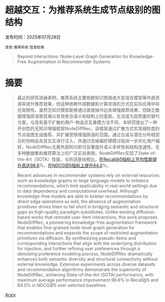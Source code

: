 # 超越交互：为推荐系统生成节点级别的图结构

发布时间：2025年07月28日

`其他` `推荐系统` `信息检索`

> Beyond Interactions: Node-Level Graph Generation for Knowledge-Free Augmentation in Recommender Systems

# 摘要

> 最近的研究进展表明，推荐系统主要依赖知识图谱或大型语言模型等外部资源来提升推荐效果，但这种依赖外部数据和计算资源的方式在实际应用中存在局限性。虽然无知识模型能够通过直接操作边来增强推荐效果，但缺乏数据增强原语使其难以有效弥合语义和结构上的差距，无法成为高质量的替代方案。与现有基于扩散的用户-物品交互重模方法不同，本研究提出了一种开创性的无知识增强框架NodeDiffRec。该框架通过扩散方式实现细粒度的节点级图生成推荐，并扩展受限增强原语的范围。通过合成与潜在分布相契合的伪物品及其交互进行注入，并通过去噪偏好建模过程进一步优化用户偏好，NodeDiffRec无需外部知识即可显著提升语义多样性和结构连通性。在多种数据集和推荐算法上的广泛实验表明，NodeDiffRec实现了State-of-the-Art（SOTA）性能，与所选基线相比，在Recall@5指标上平均性能提升高达98.6%，在NDCG@5指标上提升84.0%。

> Recent advances in recommender systems rely on external resources such as knowledge graphs or large language models to enhance recommendations, which limit applicability in real-world settings due to data dependency and computational overhead. Although knowledge-free models are able to bolster recommendations by direct edge operations as well, the absence of augmentation primitives drives them to fall short in bridging semantic and structural gaps as high-quality paradigm substitutes. Unlike existing diffusion-based works that remodel user-item interactions, this work proposes NodeDiffRec, a pioneering knowledge-free augmentation framework that enables fine-grained node-level graph generation for recommendations and expands the scope of restricted augmentation primitives via diffusion. By synthesizing pseudo-items and corresponding interactions that align with the underlying distribution for injection, and further refining user preferences through a denoising preference modeling process, NodeDiffRec dramatically enhances both semantic diversity and structural connectivity without external knowledge. Extensive experiments across diverse datasets and recommendation algorithms demonstrate the superiority of NodeDiffRec, achieving State-of-the-Art (SOTA) performance, with maximum average performance improvement 98.6% in Recall@5 and 84.0% in NDCG@5 over selected baselines.

[Arxiv](https://arxiv.org/abs/2507.20578)